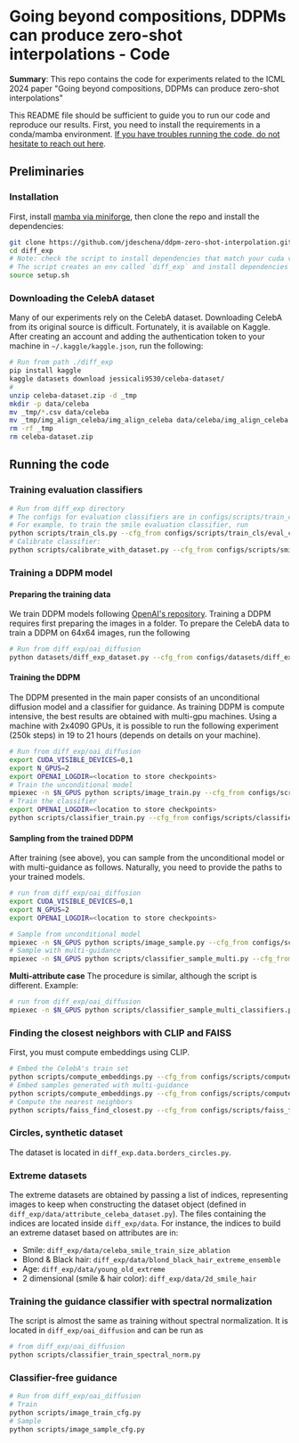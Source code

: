 # Going beyond compositions, DDPMs can produce zero-shot interpolations - Code

**Summary**: This repo contains the code for experiments related to the ICML 2024 paper "Going beyond compositions, DDPMs can produce zero-shot interpolations"

This README file should be sufficient to guide you to run our code and reproduce our results. First, you need to install the requirements in a conda/mamba environment. [If you have troubles running the code, do not hesitate to reach out here](https://x.com/jdeschena).

## Preliminaries

### Installation
First, install [mamba via miniforge](https://github.com/conda-forge/miniforge?tab=readme-ov-file#miniforge3), then clone the repo and install the dependencies:
```bash
git clone https://github.com/jdeschena/ddpm-zero-shot-interpolation.git diff_exp
cd diff_exp
# Note: check the script to install dependencies that match your cuda version
# The script creates an env called `diff_exp` and install dependencies
source setup.sh  
```

### Downloading the CelebA dataset
Many of our experiments rely on the CelebA dataset. Downloading CelebA from its original source is difficult. Fortunately, it is available on Kaggle. After creating an account and adding the authentication token to your machine in `~/.kaggle/kaggle.json`, run the following:
```bash
# Run from path ./diff_exp
pip install kaggle 
kaggle datasets download jessicali9530/celeba-dataset/
# 
unzip celeba-dataset.zip -d _tmp
mkdir -p data/celeba
mv _tmp/*.csv data/celeba
mv _tmp/img_align_celeba/img_align_celeba data/celeba/img_align_celeba
rm -rf _tmp
rm celeba-dataset.zip
```


## Running the code

### Training evaluation classifiers
```bash
# Run from diff_exp directory
# The configs for evaluation classifiers are in configs/scripts/train_cls/eval_cls/
# For example, to train the smile evaluation classifier, run
python scripts/train_cls.py --cfg_from configs/scripts/train_cls/eval_cls/simple_smile_cls.yaml
# Calibrate classifier: 
python scripts/calibrate_with_dataset.py --cfg_from configs/scripts/smile_celeba.yaml
```

### Training a DDPM model

#### Preparing the training data
We train DDPM models following [OpenAI's repository](https://github.com/openai/improved-diffusion). Training a DDPM requires first preparing the images in a folder. To prepare the CelebA data to train a DDPM on 64x64 images, run the following
```bash
# Run from diff_exp/oai_diffusion
python datasets/diff_exp_dataset.py --cfg_from configs/datasets/diff_exp_dataset/smile_ablation_size/60k.yaml
```

#### Training the DDPM
The DDPM presented in the main paper consists of an unconditional diffusion model and a classifier for guidance. As training DDPM is compute intensive, the best results are obtained with multi-gpu machines. Using a machine with 2x4090 GPUs, it is possible to run the following experiment (250k steps) in 19 to 21 hours (depends on details on your machine).
```bash
# Run from diff_exp/oai_diffusion
export CUDA_VISIBLE_DEVICES=0,1
export N_GPUS=2
export OPENAI_LOGDIR=<location to store checkpoints>
# Train the unconditional model
mpiexec -n $N_GPUS python scripts/image_train.py --cfg_from configs/scripts/image_train/smile_size_ablation/60k.yaml
# Train the classifier
export OPENAI_LOGDIR=<location to store checkpoints>
python scripts/classifier_train.py --cfg_from configs/scripts/classifier_train/smile_size_ablation/60k.yaml
```

#### Sampling from the trained DDPM
After training (see above), you can sample from the unconditional model or with multi-guidance as follows. Naturally, you need to provide the paths to your trained models.
```bash
# run from diff_exp/oai_diffusion
export CUDA_VISIBLE_DEVICES=0,1
export N_GPUS=2
export OPENAI_LOGDIR=<location to store checkpoints>

# Sample from unconditional model
mpiexec -n $N_GPUS python scripts/image_sample.py --cfg_from configs/scripts/image_sample/smile_size_ablation/60k.yaml --model_path <path-to-uncond-model-trained-before>
# Sample with multi-guidance
mpiexec -n $N_GPUS python scripts/classifier_sample_multi.py --cfg_from configs/scripts/classifier_sample_multi/smile_data_size_ablation/60k.yaml --model_path <path-to-uncond-model-trained-before> --classifier_path <path-to-classifier-trained-before>
```

**Multi-attribute case**
The procedure is similar, although the script is different. Example:
```bash
# run from diff_exp/oai_diffusion
mpiexec -n $N_GPUS python scripts/classifier_sample_multi_classifiers.py --cfg_from configs/scripts/classifier_sample_multi_classifiers/2d_hair_age.yaml
```

### Finding the closest neighbors with CLIP and FAISS
First, you must compute embeddings using CLIP.
```bash
# Embed the CelebA's train set
python scripts/compute_embeddings.py --cfg_from configs/scripts/compute_embeddings/celeba_train.yaml
# Embed samples generated with multi-guidance
python scripts/compute_embeddings.py --cfg_from configs/scripts/compute_embeddings/smile_multi_35_35.yaml
# Compute the nearest neighbors
python scripts/faiss_find_closest.py --cfg_from configs/scripts/faiss_find_closest/celeba_vs_smile_35_35.yaml
```

### Circles, synthetic dataset
The dataset is located in `diff_exp.data.borders_circles.py`.

### Extreme datasets
The extreme datasets are obtained by passing a list of indices, representing images to keep when constructing the dataset object (defined in `diff_exp/data/attribute_celeba_dataset.py`). The files containing the indices are located inside `diff_exp/data`. For instance, the indices to build an extreme dataset based on attributes are in:
- Smile: `diff_exp/data/celeba_smile_train_size_ablation`
- Blond & Black hair: `diff_exp/data/blond_black_hair_extreme_ensemble`
- Age: `diff_exp/data/young_old_extreme`
- 2 dimensional (smile & hair color): `diff_exp/data/2d_smile_hair`


### Training the guidance classifier with spectral normalization
The script is almost the same as training without spectral normalization. It is located in `diff_exp/oai_diffusion` and can be run as 
```bash
# from diff_exp/oai_diffusion
python scripts/classifier_train_spectral_norm.py
```

### Classifier-free guidance
```bash
# Run from diff_exp/oai_diffusion
# Train
python scripts/image_train_cfg.py
# Sample
python scripts/image_sample_cfg.py
```